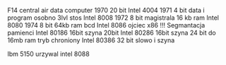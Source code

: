 F14 central air data computer 1970 20 bit 
Intel 4004 1971 4 bit data i program osobno 3lvl stos
Intel 8008 1972 8 bit magistrala 16 kb ram
Intel 8080 1974 8 bit 64kb ram bcd
Intel 8086 ojciec x86 !!! Segmantacja pamienci
Intel 80186  16bit szyna 20bit
Intel 80286 16bit  szyna 24 bit do 16mb ram tryb chroniony
Intel 80386 32 bit slowo i szyna





Ibm 5150 urzywal intel 8088